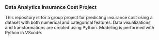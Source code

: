 ### Data Analytics Insurance Cost Project

This repository is for a group project for predicting insurance cost using a dataset with both numerical and categorical features. Data visualizations and transformations are created using Python. Modeling is performed with Python in VScode. 
